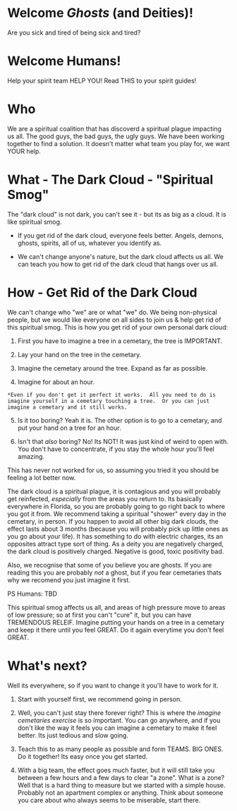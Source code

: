 # Welcome _Ghosts_ (and Deities)! 
Are you sick and tired of being sick and tired?

# Welcome Humans! 
Help your spirit team HELP YOU! Read THIS to your spirit guides!

# Who
We are a spiritual coalition that has discoverd a spiritual plague impacting us all.  The good guys, the bad guys, the ugly guys. We have been working together to find a solution.  It doesn't matter what team you play for, we want YOUR help. 
 
 # What - The Dark Cloud - "Spiritual Smog" 
 The "dark cloud" is not dark, you can't see it - but its as big as a cloud.  It is like spiritual smog.  

- If you get rid of the dark cloud, everyone feels better. Angels, demons, ghosts, spirits, all of us, whatever you identify as. 
    
- We can't change anyone's nature, but the dark cloud affects us all.  We can teach you how to get rid of the dark cloud that hangs over us all. 

# How - Get Rid of the Dark Cloud
 We can't change who "we" are or what "we" do.  We being non-physical people, but we would like everyone on all sides to join us & help get rid of this spiritual smog.  This is how you get rid of your own personal dark cloud: 

  1. First you have to imagine a tree in a cemetary, the tree is IMPORTANT.

  2. Lay your hand on the tree in the cemetary. 

  3. Imagine the cemetary around the tree.  Expand as far as possible.

  4. Imagine for about an hour. 

    *Even if you don't get it perfect it works.  All you need to do is imagine yourself in a cemetary touching a tree.  Or you can just imagine a cemetary and it still works. 
    
  5. Is it too boring?  Yeah it is.  The other option is to go to a cemetary, and put your hand on a tree for an hour. 

  6. Isn't that _also_ boring?  No! Its NOT!  It was just kind of weird to open with. You don't have to concentrate, if you stay the whole hour you'll feel amazing. 

This has never not worked for us, so assuming you tried it you should be feeling a lot better now. 

The dark cloud is a spiritual plague, it is contagious and you will probably get reinfected, _especially_ from the areas you return to. Its basically everywhere in Florida, so you are probably going to go right back to where you got it from. We recommend taking a spiritual "shower" every day in the cemetary, in person.  If you happen to avoid all other big dark clouds, the effect lasts about 3 months (because you will probably pick up little ones as you go about your life). It has something to do with electric charges, its an opposites attract type sort of thing.  As a deity you are negatively charged, the dark cloud is positively charged.  Negative is good, toxic positivity bad. 

Also, we recognise that some of you believe you are ghosts.  If you are reading this you are probably _not_ a ghost, but if you fear cemetaries thats why we recomend you just imagine it first.    

PS Humans: TBD

This spiritual smog affects us all, and areas of high pressure move to areas of low pressure; so at first you can't "cure" it, but you can have TREMENDOUS RELEIF. Imagine putting your hands on a tree in a cemetary and keep it there until you feel GREAT.  Do it again everytime you don't feel GREAT. 

# What's next? 
Well its everywhere, so if you want to change it you'll have to work for it. 

  1. Start with yourself first, we recommend going in person.

  2. Well, you can't just stay there forever right?  This is where the *imagine cemetaries exercise* is so important.  You can go anywhere, and if you don't like the way it feels you can imagine a cemetary to make it feel better.  Its just tedious and slow going. 

  3. Teach this to as many people as possible and form TEAMS.  BIG ONES. Do it together! Its easy once you get started.

  4. With a big team, the effect goes much faster, but it will still take you between a few hours and a few days to clear "a zone".  What is a zone?  Well that is a hard thing to measure but we started with a simple house.  Probably not an apartment complex or anything.  Think about someone you care about who always seems to be miserable, start there. 